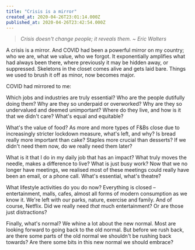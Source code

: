 ```yaml
---
title: "Crisis is a mirror"
created_at: 2020-04-26T23:01:14.000Z
published_at: 2020-04-26T23:42:54.000Z
---
```

> _Crisis doesn't change people; it reveals them. ~ Eric Walters_

  

A crisis is a mirror. And COVID had been a powerful mirror on my country; who we are, what we value, who we forgot. It exponentially amplifies what had always been there, where previously it may be hidden away, or suppressed. Skeletons in the closet comes alive and gets laid bare. Things we used to brush it off as minor, now becomes major.

  

COVID had mirrored to me:

  

Which jobs and industries are truly essential? Who are the people dutifully doing them? Why are they so underpaid or overworked? Why are they so undervalued and deemed unimportant? Where do they live, and how is it that we didn't care? What's equal and equitable?

  

What's the value of food? As more and more types of F&Bs close due to increasingly stricter lockdown measure, what's left, and why? Is bread really more important than cake? Staples more crucial than desserts? If we didn't need them now, do we really need them later?

  

What is it that I do in my daily job that has an impact? What truly moves the needle, makes a difference to live? What is just busy work? Now that we no longer have meetings, we realised most of these meetings could really have been an email, or a phone call. What's essential, what's theatre?

What lifestyle activities do you do now? Everything is closed – entertainment, malls, cafes, almost all forms of modern consumption as we know it. We're left with our parks, nature, exercise and family. And of course, Netflix. Did we really need _that_ much entertainment? Or are those just distractions? 

  

Finally, what's normal? We whine a lot about the new normal. Most are looking forward to going back to the old normal. But before we rush back, are there some parts of the old normal we shouldn't be rushing back towards? Are there some bits in this new normal we should embrace?
